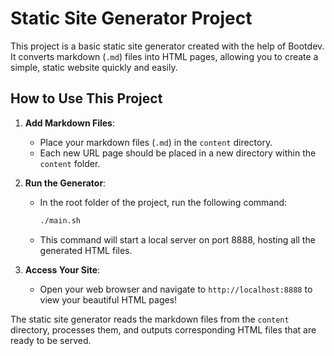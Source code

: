 # Static Site Generator Project

This project is a basic static site generator created with the help of Bootdev. It converts markdown (`.md`) files into HTML pages, allowing you to create a simple, static website quickly and easily.

## How to Use This Project

1. **Add Markdown Files**: 
   - Place your markdown files (`.md`) in the `content` directory.
   - Each new URL page should be placed in a new directory within the `content` folder.

2. **Run the Generator**:
   - In the root folder of the project, run the following command:
     ```bash
     ./main.sh
     ```
   - This command will start a local server on port 8888, hosting all the generated HTML files.

3. **Access Your Site**:
   - Open your web browser and navigate to `http://localhost:8888` to view your beautiful HTML pages!

The static site generator reads the markdown files from the `content` directory, processes them, and outputs corresponding HTML files that are ready to be served.

